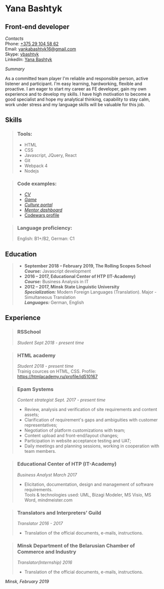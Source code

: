 # Yana Bashtyk

## Front-end developer 

*Contacts*    
Phone: [+375 29 104 58 62](tel:+375291045862)  
Email: [yankabashtyk16@gmail.com](mailto:yankabashtyk16@gmail.com)  
Skype: [ybashtyk](skype:ybashtyk?chat)  
LinkedIn: [Yana Bashtyk](https://www.linkedin.com/in/yana-bashtyk)  

*Summary*  

As a committed team player I'm reliable and responsible person, active listener and participant. I'm easy learning, hardworking, flexible and proactive. I am eager to start my career as FE developer, gain my own experience and to develop my skills. I have high motivation to become a good specialist and hope my analytical thinking, capability to stay calm, work under stress and my language skills will be valuable for this job.

## Skills  

> ### Tools:   
> * HTML   
> * CSS  
> * Javascript, JQuery, React   
> * Git  
> * Webpack 4  
> * Nodejs  

> ### Code examples:   
> * [*CV*](https://github.com/Yana-Bashtyk/rsschool-codejam1-cv)  
> * [*Game*](https://github.com/Yana-Bashtyk/game)  
> * [*Culture portal*](https://github.com/petriken/CodeJam-5_Dream-Team)  
> * [*Mentor dashboard*](https://github.com/Yana-Bashtyk/dashboard-ghpages)  
> * [Codewars profile](https://www.codewars.com/users/Yana-Bashtyk)  

> ### Language proficiency:   
> English: B1+/B2, German: C1  

## Education  

> * **September 2018 – February 2019, The Rolling Scopes School**  
> __*Course:*__  Javascript development  
> * **2016 – 2017, Educational Center of HTP (IT-Academy)**  
> __*Course:*__  Business Analysis in IT  
> * **2012 – 2017, Minsk State Linguistic University**  
> __*Specialization:*__  Modern Foreign Languages (Translation). Major - Simultaneous Translation  
> __*Languages:*__  German, English  

## Experience  

> ### RSSchool  
> *Student Sept 2018 - present time*   

> ### HTML academy   
> *Student 2018 - present time*   
> Trainig cources on HTML, CSS. Profile: https://htmlacademy.ru/profile/id510167   

> ### Epam Systems     
> *Content strategist Sept. 2017 - present time*  
> * Review, analysis and verification of site requirements and content assets;  
> * Clarification of requirement's gaps and ambiguities with customer representatives;  
> * Negotiation of platform customizations with team;  
> * Content upload and front-end/layout changes;  
> * Participation in website acceptance testing and UAT;   
> * Daily meetings and planning sessions, working in cooperation with team members.   

> ### Educational Center of HTP (IT-Academy)   
> *Business Analyst March 2017*  
> * Elicitation, documentation, design and management of software requirements.  
> Tools & technologies used: UML, Bizagi Modeler, MS Visio, MS Word, mindmeister.com   

> ### Translators and Interpreters’ Guild   
> *Translator 2016 - 2017*  
> * Translation of the official documents, e-mails, instructions.  

> ### Minsk Department of the Belarusian Chamber of Commerce and Industry   
> *Translator(Internship) 2016*  
> * Translation of the official documents, e-mails, instructions.  

*Minsk, February 2019*


